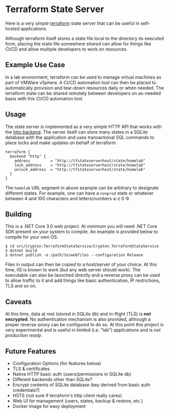 # Terraform State Server

Here is a very _simple_ [terraform](https://www.terraform.io/) state server that can be useful in self-hosted applications.

Although terraform itself stores a state file local to the directory its executed form, 
placing the state file somewhere _shared_ can allow for things like CI/CD and allow multiple developers to work on resources.


## Example Use Case

In a lab environment, terraform can be used to manage virtual machines as part of VMWare vSphere.
A CI/CD automation tool can then be placed to automatically provision and tear-down resources daily or when needed.
The terraform state can be shared remotely between developers on as-needed basis with this CI/CD automation tool.

## Usage

The state server is implemented as a very simple HTTP API that works with the [http backend](https://www.terraform.io/docs/backends/types/http.html).
The server itself can store many states in a SQLite database with the application and uses transactional SQL commands to place locks and make updates
on behalf of terraform.

```hcl
terraform {
  backend "http" {
    address         = "http://tfstateserverhost/state/homelab"
    lock_address    = "http://tfstateserverhost/state/homelab"
    unlock_address  = "http://tfstateserverhost/state/homelab"
  }
}
```

The `homelab` URL segment in above example can be arbitrary to designate different states.
For example, one can have a `nonprod` state or whatever between 4 and 100 characters and letters/numbers a-z 0-9.

## Building

This is a .NET Core 3.0 web project. At minimum you will need .NET Core SDK present on your system to compile.
An example is provided below to compile for your own OS.

```
$ cd src/Crypton.TerraformStateService/Crypton.TerraformStateService
$ dotnet build
$ dotnet publish -o /path/to/webfiles --configuration Release
```

Files in output can then be copied to a host/server of your choice. At this time, IIS is known to work (but any web server should work). The executable
can also be launched directly and a reverse proxy can be used to allow traffic to it and add things like basic authentication,
IP restrictions, TLS and so on.

## Caveats

At this time, data at rest (stored in SQLite db) and in-flight (TLS) is **not encrypted**. No authentication mechanism is also provided, although
a proper reverse-proxy can be configured to do so. At this point this project is very experimental and is useful in limited (i.e. "lab") applications and is _not production ready_.

## Future Features

- Configuration Options (for features below)
- TLS & certificates
- Native HTTP basic auth (users/permissions in SQLite db)
- Different backends other than SQLite?
- Encrypt contents of SQLite database (key derived from basic auth credentials?)
- HSTS (not sure if terraform's http client really cares)
- Web UI for management (users, states, backup & restore, etc.)
- Docker image for easy deployment